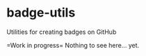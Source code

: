 # badge-utils
Utilities for creating badges on GitHub

=Work in progress=
Nothing to see here... yet.
